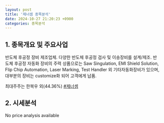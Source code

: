 ```yaml
---
layout: post
title: '제너셈 종목분석'
date: 2024-10-27 21:20:23 +0900
categories: 종목분석
---
```


## 1. 종목개요 및 주요사업

반도체 후공정 장비 제조업체. 다양한 반도체 후공정 검사 및 이송장비를 설계/제조. 반도체 후공정 자동화 장비의 주력 상품으로는 Saw Singulation, EMI Shield Solution, Flip Chip Automation, Laser Marking, Test Handler 외 기타자동화장비가 있으며, 대부분의 장비는 customize화 되어 고객에게 납품.

최대주주는 한복우 외(44.36%)
[#제너셈](#)

## 2. 시세분석

No price analysis available
